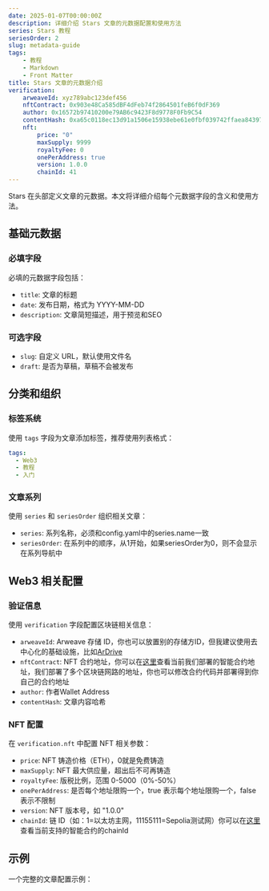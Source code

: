 ```yaml
---
date: 2025-01-07T00:00:00Z
description: 详细介绍 Stars 文章的元数据配置和使用方法
series: Stars 教程
seriesOrder: 2
slug: metadata-guide
tags:
    - 教程
    - Markdown
    - Front Matter
title: Stars 文章的元数据介绍
verification:
    arweaveId: xyz789abc123def456
    nftContract: 0x903e48Ca585dBF4dFeb74f2864501feB6f0dF369
    author: 0x16572b97410200e79AB6c9423F8d9778F0Fb9C54
    contentHash: 0xa65c0118ec13d91a1506e15938ebe61e0fbf039742ffaea84397b0d1ba72b323
    nft:
        price: "0"
        maxSupply: 9999
        royaltyFee: 0
        onePerAddress: true
        version: 1.0.0
        chainId: 41
---
```


Stars 在头部定义文章的元数据。本文将详细介绍每个元数据字段的含义和使用方法。

## 基础元数据

### 必填字段

必填的元数据字段包括：

- `title`: 文章的标题
- `date`: 发布日期，格式为 YYYY-MM-DD
- `description`: 文章简短描述，用于预览和SEO

### 可选字段

- `slug`: 自定义 URL，默认使用文件名
- `draft`: 是否为草稿，草稿不会被发布

## 分类和组织

### 标签系统

使用 `tags` 字段为文章添加标签，推荐使用列表格式：

```yaml
tags:
  - Web3
  - 教程
  - 入门
```

### 文章系列

使用 `series` 和 `seriesOrder` 组织相关文章：

- `series`: 系列名称，必须和config.yaml中的series.name一致
- `seriesOrder`: 在系列中的顺序，从1开始，如果seriesOrder为0，则不会显示在系列导航中

## Web3 相关配置

### 验证信息

使用 `verification` 字段配置区块链相关信息：

- `arweaveId`: Arweave 存储 ID，你也可以放置别的存储方ID，但我建议使用去中心化的基础设施，比如[ArDrive](https://ardrive.io/)
- `nftContract`: NFT 合约地址，你可以在[这里](https://github.com/jiangjiax/stars/blob/main/CONTRACTS.md)查看当前我们部署的智能合约地址，我们部署了多个区块链网路的地址，你也可以修改合约代码并部署得到你自己的合约地址
- `author`: 作者Wallet Address
- `contentHash`: 文章内容哈希

### NFT 配置

在 `verification.nft` 中配置 NFT 相关参数：

- `price`: NFT 铸造价格（ETH），0就是免费铸造
- `maxSupply`: NFT 最大供应量，超出后不可再铸造
- `royaltyFee`: 版税比例，范围 0-5000（0%-50%）
- `onePerAddress`: 是否每个地址限购一个，true 表示每个地址限购一个，false 表示不限制
- `version`: NFT 版本号，如 "1.0.0"
- `chainId`: 链 ID（如：1=以太坊主网，11155111=Sepolia测试网）你可以在[这里](https://github.com/jiangjiax/stars/blob/main/CONTRACTS.md)查看当前支持的智能合约的chainId

## 示例

一个完整的文章配置示例：

```yaml
